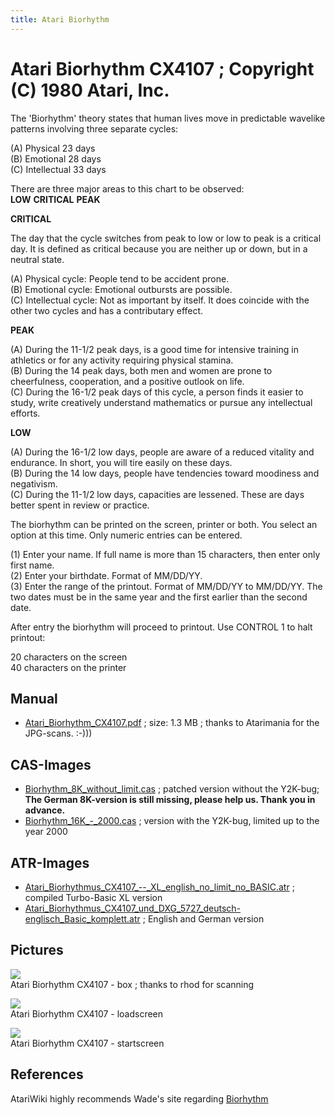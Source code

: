 ```yaml
---
title: Atari Biorhythm
---
```

# Atari Biorhythm CX4107 ; Copyright (C) 1980 Atari, Inc.  
The 'Biorhythm' theory states that human lives move in predictable wavelike patterns involving three separate cycles:  
  
(A) Physical      23 days  
(B) Emotional     28 days  
(C) Intellectual  33 days  
  
There are three major areas to this chart to be observed:  
**__LOW__** **__CRITICAL__** **__PEAK__**  
  
**__CRITICAL__**  
  
The day that the cycle switches from peak to low or low to peak is a critical day. It is defined as critical because you are neither up or down, but in a neutral state.  
  
(A) Physical cycle: People tend to be accident prone.  
(B) Emotional cycle: Emotional outbursts are possible.  
(C) Intellectual cycle: Not as important by itself. It does coincide with the other two cycles and has a contributary effect.  
  
**__PEAK__**  
  
(A) During the 11-1/2 peak days, is a good time for intensive training in athletics or for any activity requiring physical stamina.  
(B) During the 14 peak days, both men and women are prone to cheerfulness, cooperation, and a positive outlook on life.  
(C) During the 16-1/2 peak days of this cycle, a person finds it easier to study, write creatively understand mathematics or pursue any intellectual efforts.  
  
**__LOW__**  
  
(A) During the 16-1/2 low days, people are aware of a reduced vitality and endurance. In short, you will tire easily on these days.  
(B) During the 14 low days, people have tendencies toward moodiness and negativism.  
(C) During the 11-1/2 low days, capacities are lessened. These are days better spent in review or practice.  
  
The biorhythm can be printed on the screen, printer or both. You select an option at this time. Only numeric entries can be entered.  
  
(1) Enter your name. If full name is more than 15 characters, then enter only first name.  
(2) Enter your birthdate. Format of MM/DD/YY.  
(3) Enter the range of the printout. Format of MM/DD/YY to MM/DD/YY. The two dates must be in the same year and the first earlier than the second date.  
  
After entry the biorhythm will proceed to printout. Use CONTROL 1 to halt printout:  
  
20 characters on the screen  
40 characters on the printer  
## Manual  
- [Atari_Biorhythm_CX4107.pdf](attachments/Atari_Biorhythm_CX4107.pdf) ; size: 1.3 MB ; thanks to Atarimania for the JPG-scans. :-)))  
## CAS-Images  
- [Biorhythm_8K_without_limit.cas](attachments/Biorhythm_8K_without_limit.cas) ; patched version without the Y2K-bug; __The German 8K-version is still missing, please help us. Thank you in advance.__  
- [Biorhythm_16K_-_2000.cas](attachments/Biorhythm_16K_-_2000.cas) ; version with the Y2K-bug, limited up to the year 2000  
## ATR-Images  
- [Atari_Biorhythmus_CX4107_--_XL_english_no_limit_no_BASIC.atr](attachments/Atari_Biorhythmus_CX4107_--_XL_english_no_limit_no_BASIC.atr) ; compiled Turbo-Basic XL version  
- [Atari_Biorhythmus_CX4107_und_DXG_5727_deutsch-englisch_Basic_komplett.atr](attachments/Atari_Biorhythmus_CX4107_und_DXG_5727_deutsch-englisch_Basic_komplett.atr) ; English and German version  
## Pictures  
![](attachments/biorythm.jpg)  
Atari Biorhythm CX4107 - box ; thanks to rhod for scanning  
  
![](attachments/Program1.gif)  
Atari Biorhythm CX4107 - loadscreen  
  
![](attachments/Program2.gif)  
Atari Biorhythm CX4107 - startscreen  
  
## References  
AtariWiki highly recommends Wade's site regarding [Biorhythm](https://inverseatascii.info/2016/05/31/s2e17-atari-biorhythm-supplement/)  
